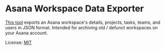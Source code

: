 # Asana Workspace Data Exporter

[This tool](https://isaacchua.github.io/asana-export/workspace-export.html) exports an Asana workspace's details, projects, tasks, teams, and users in JSON format. Intended for archiving old / defunct workspaces on your Asana account.

License: [MIT](LICENSE)
